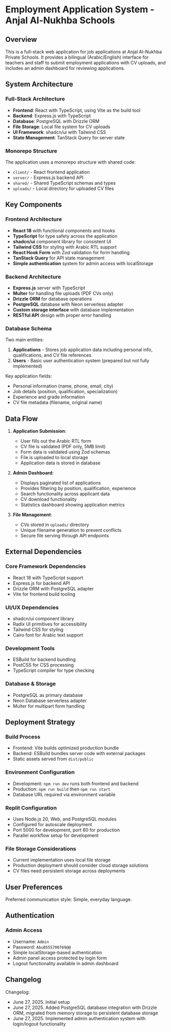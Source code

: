# Employment Application System - Anjal Al-Nukhba Schools

## Overview

This is a full-stack web application for job applications at Anjal Al-Nukhba Private Schools. It provides a bilingual (Arabic/English) interface for teachers and staff to submit employment applications with CV uploads, and includes an admin dashboard for reviewing applications.

## System Architecture

### Full-Stack Architecture
- **Frontend**: React with TypeScript, using Vite as the build tool
- **Backend**: Express.js with TypeScript
- **Database**: PostgreSQL with Drizzle ORM
- **File Storage**: Local file system for CV uploads
- **UI Framework**: shadcn/ui with Tailwind CSS
- **State Management**: TanStack Query for server state

### Monorepo Structure
The application uses a monorepo structure with shared code:
- `client/` - React frontend application
- `server/` - Express.js backend API
- `shared/` - Shared TypeScript schemas and types
- `uploads/` - Local directory for uploaded CV files

## Key Components

### Frontend Architecture
- **React 18** with functional components and hooks
- **TypeScript** for type safety across the application
- **shadcn/ui** component library for consistent UI
- **Tailwind CSS** for styling with Arabic RTL support
- **React Hook Form** with Zod validation for form handling
- **TanStack Query** for API state management
- **Simple authentication** system for admin access with localStorage

### Backend Architecture
- **Express.js** server with TypeScript
- **Multer** for handling file uploads (PDF CVs only)
- **Drizzle ORM** for database operations
- **PostgreSQL** database with Neon serverless adapter
- **Custom storage interface** with database implementation
- **RESTful API** design with proper error handling

### Database Schema
Two main entities:
1. **Applications** - Stores job application data including personal info, qualifications, and CV file references
2. **Users** - Basic user authentication system (prepared but not fully implemented)

Key application fields:
- Personal information (name, phone, email, city)
- Job details (position, qualification, specialization)
- Experience and grade information
- CV file metadata (filename, original name)

## Data Flow

1. **Application Submission**:
   - User fills out the Arabic RTL form
   - CV file is validated (PDF only, 5MB limit)
   - Form data is validated using Zod schemas
   - File is uploaded to local storage
   - Application data is stored in database

2. **Admin Dashboard**:
   - Displays paginated list of applications
   - Provides filtering by position, qualification, experience
   - Search functionality across applicant data
   - CV download functionality
   - Statistics dashboard showing application metrics

3. **File Management**:
   - CVs stored in `uploads/` directory
   - Unique filename generation to prevent conflicts
   - Secure file serving through API endpoints

## External Dependencies

### Core Framework Dependencies
- React 18 with TypeScript support
- Express.js for backend API
- Drizzle ORM with PostgreSQL adapter
- Vite for frontend build tooling

### UI/UX Dependencies
- shadcn/ui component library
- Radix UI primitives for accessibility
- Tailwind CSS for styling
- Cairo font for Arabic text support

### Development Tools
- ESBuild for backend bundling
- PostCSS for CSS processing
- TypeScript compiler for type checking

### Database & Storage
- PostgreSQL as primary database
- Neon Database serverless adapter
- Multer for multipart form handling

## Deployment Strategy

### Build Process
- Frontend: Vite builds optimized production bundle
- Backend: ESBuild bundles server code with external packages
- Static assets served from `dist/public`

### Environment Configuration
- Development: `npm run dev` runs both frontend and backend
- Production: `npm run build` then `npm run start`
- Database URL required via environment variable

### Replit Configuration
- Uses Node.js 20, Web, and PostgreSQL modules
- Configured for autoscale deployment
- Port 5000 for development, port 80 for production
- Parallel workflow setup for development

### File Storage Considerations
- Current implementation uses local file storage
- Production deployment should consider cloud storage solutions
- CV files need persistent storage across deployments

## User Preferences

Preferred communication style: Simple, everyday language.

## Authentication

### Admin Access
- Username: `Admin`
- Password: `Abu0555700769@@`
- Simple localStorage-based authentication
- Admin panel access protected by login form
- Logout functionality available in admin dashboard

## Changelog

Changelog:
- June 27, 2025. Initial setup
- June 27, 2025. Added PostgreSQL database integration with Drizzle ORM, migrated from memory storage to persistent database storage
- June 27, 2025. Implemented admin authentication system with login/logout functionality